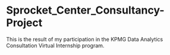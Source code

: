 # Sprocket_Center_Consultancy-Project
This is the result of my participation in the KPMG Data Analytics Consultation Virtual Internship program.
